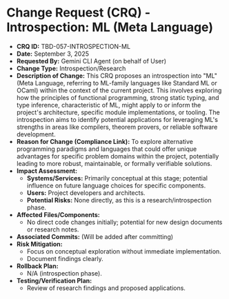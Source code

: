 # Change Request (CRQ) - Introspection: ML (Meta Language)

*   **CRQ ID:** TBD-057-INTROSPECTION-ML
*   **Date:** September 3, 2025
*   **Requested By:** Gemini CLI Agent (on behalf of User)
*   **Change Type:** Introspection/Research
*   **Description of Change:**
    This CRQ proposes an introspection into "ML" (Meta Language, referring to ML-family languages like Standard ML or OCaml) within the context of the current project. This involves exploring how the principles of functional programming, strong static typing, and type inference, characteristic of ML, might apply to or inform the project's architecture, specific module implementations, or tooling. The introspection aims to identify potential applications for leveraging ML's strengths in areas like compilers, theorem provers, or reliable software development.
*   **Reason for Change (Compliance Link):**
    To explore alternative programming paradigms and languages that could offer unique advantages for specific problem domains within the project, potentially leading to more robust, maintainable, or formally verifiable solutions.
*   **Impact Assessment:**
    *   **Systems/Services:** Primarily conceptual at this stage; potential influence on future language choices for specific components.
    *   **Users:** Project developers and architects.
    *   **Potential Risks:** None directly, as this is a research/introspection phase.
*   **Affected Files/Components:**
    *   No direct code changes initially; potential for new design documents or research notes.
*   **Associated Commits:** (Will be added after committing)
*   **Risk Mitigation:**
    *   Focus on conceptual exploration without immediate implementation.
    *   Document findings clearly.
*   **Rollback Plan:**
    *   N/A (introspection phase).
*   **Testing/Verification Plan:**
    *   Review of research findings and proposed applications.
